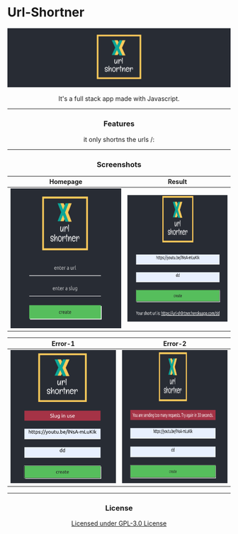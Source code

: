 # Url-Shortner

<p align="center">
    <a href="https://github.com/nikhilJa1n/url-shortner/blob/master/url-shortner.png">
        <img src="https://github.com/nikhilJa1n/url-shortner/blob/master/url-shortner.png" alt="Url-Shortner">
    </a>
    <br>
</p>

<p align="center">It's a full stack app made with Javascript.</p>

---

  <h3 align="center">Features</h3>
  <p align="center">
    it only shortns the urls /:<br>
</p>

---

  <h3 align="center">Screenshots</h3>
  
  Homepage             |  Result
:-------------------------:|:-------------------------:
![](https://github.com/nikhilJa1n/url-shortner/blob/master/homepage.png)  |  ![](https://github.com/nikhilJa1n/url-shortner/blob/master/result.png)


  Error-1             |  Error-2
:-------------------------:|:-------------------------:
![](https://github.com/nikhilJa1n/url-shortner/blob/master/error_1.png)  |  ![](https://github.com/nikhilJa1n/url-shortner/blob/master/error_2.png)


---
  <h3 align="center">License</h3>
  <p align="center" ><a href="https://github.com/nikhilJa1n/url-shortner/blob/master/LICENSE.md" rel="License">Licensed under GPL-3.0 License</a></p>
